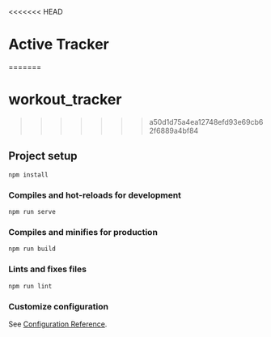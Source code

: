 <<<<<<< HEAD
# Active Tracker
=======
# workout_tracker
>>>>>>> a50d1d75a4ea12748efd93e69cb62f6889a4bf84

## Project setup
```
npm install
```

### Compiles and hot-reloads for development
```
npm run serve
```

### Compiles and minifies for production
```
npm run build
```

### Lints and fixes files
```
npm run lint
```

### Customize configuration
See [Configuration Reference](https://cli.vuejs.org/config/).
